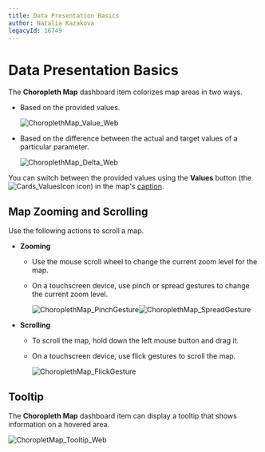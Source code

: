 ```yaml
---
title: Data Presentation Basics
author: Natalia Kazakova
legacyId: 16749
---
```

# Data Presentation Basics
The **Choropleth Map** dashboard item colorizes map areas in two ways.
* Based on the provided values.
	
	![ChoroplethMap_Value_Web](../../../../images/img22514.png)
* Based on the difference between the actual and target values of a particular parameter.
	
	![ChoroplethMap_Delta_Web](../../../../images/img22515.png)

You can switch between the provided values using the **Values** button (the ![Cards_ValuesIcon](../../../../images/img22504.png) icon) in the map's [caption](../../data-presentation/dashboard-layout.md).

## Map Zooming and Scrolling
Use the following actions to scroll a map.
* **Zooming**
	* Use the mouse scroll wheel to change the current zoom level for the map.
	* On a touchscreen device, use pinch or spread gestures to change the current zoom level.
		
		![ChoroplethMap_PinchGesture](../../../../images/img23691.png)![ChoroplethMap_SpreadGesture](../../../../images/img23692.png)
* **Scrolling**
	* To scroll the map, hold down the left mouse button and drag it.
	* On a touchscreen device, use flick gestures to scroll the map.
		
		![ChoroplethMap_FlickGesture](../../../../images/img22518.png)

## Tooltip
The **Choropleth Map** dashboard item can display a tooltip that shows information on a hovered area.

![ChoropletMap_Tooltip_Web](../../../../images/img23704.png)